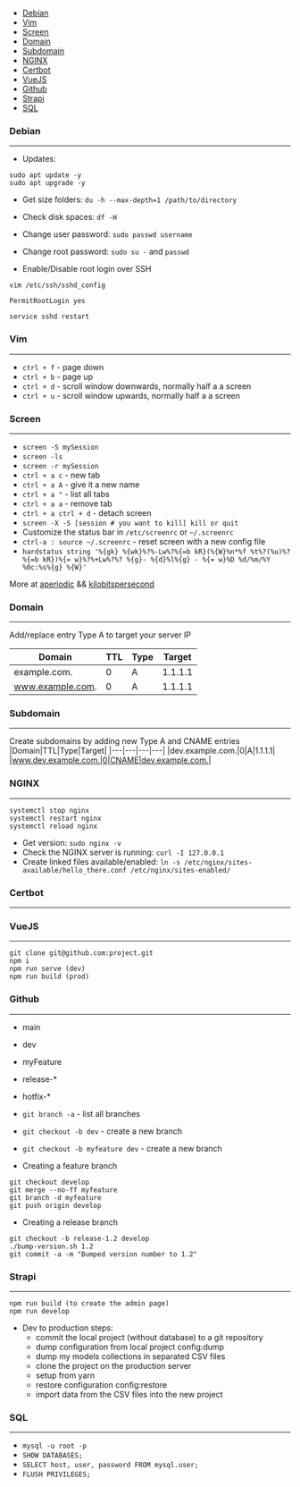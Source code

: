 - [Debian](#debian)
- [Vim](#vim)
- [Screen](#screen)
- [Domain](#domain)
- [Subdomain](#subdomain)
- [NGINX](#nginx)
- [Certbot](#certbot)
- [VueJS](#vuejs)
- [Github](#github)
- [Strapi](#strapi)
- [SQL](#sql)

### Debian
----------

- Updates:
```
sudo apt update -y
sudo apt upgrade -y
```

- Get size folders: `du -h --max-depth=1 /path/to/directory`

- Check disk spaces: `df -H`

- Change user password: `sudo passwd username`

- Change root password: `sudo su -` and `passwd`

- Enable/Disable root login over SSH
```
vim /etc/ssh/sshd_config

PermitRootLogin yes

service sshd restart
```

### Vim
-------

- `ctrl + f` - page down
- `ctrl + b` - page up
- `ctrl + d` - scroll window downwards, normally half a a screen
- `ctrl + u` - scroll window upwards, normally half a a screen

### Screen
----------

- `screen -S mySession`
- `screen -ls`
- `screen -r mySession`
- `ctrl + a c` - new tab
- `ctrl + a A` - give it a new name
- `ctrl + a "` - list all tabs
- `ctrl + a a` - remove tab
- `ctrl + a ctrl + d` - detach screen
- `screen -X -S [session # you want to kill] kill or quit`
- Customize the status bar in `/etc/screenrc` or `~/.screenrc`
- `ctrl-a : source ~/.screenrc` - reset screen with a new config file 
- `hardstatus string '%{gk} %{wk}%?%-Lw%?%{=b kR}(%{W}%n*%f %t%?(%u)%?%{=b kR})%{= w}%?%+Lw%?%? %{g}- %{d}%l%{g} - %{= w}%D %d/%m/%Y %0c:%s%{g} %{W}'`

More at [aperiodic](http://aperiodic.net/screen/man:string_escapes) && [kilobitspersecond](https://www.kilobitspersecond.com/2014/02/10/understanding-gnu-screens-hardstatus-strings/)

### Domain
----------

Add/replace entry Type A to target your server IP

|Domain|TTL|Type|Target|
|---|---|---|---|
|example.com.|0|A|1.1.1.1|
|www.example.com.|0|A|1.1.1.1|

### Subdomain
-------------

Create subdomains by adding new Type A and CNAME entries
|Domain|TTL|Type|Target|
|---|---|---|---|
|dev.example.com.|0|A|1.1.1.1|
|www.dev.example.com.|0|CNAME|dev.example.com.|

### NGINX
---------

```
systemctl stop nginx
systemctl restart nginx
systemctl reload nginx
```

- Get version: `sudo nginx -v`
- Check the NGINX server is running: `curl -I 127.0.0.1`
- Create linked files available/enabled: `ln -s /etc/nginx/sites-available/hello_there.conf /etc/nginx/sites-enabled/`

### Certbot
-----------


### VueJS
---------
```
git clone git@github.com:project.git
npm i
npm run serve (dev)
npm run build (prod)
```

### Github
----------

- main
- dev
- myFeature
- release-*
- hotfix-*

- `git branch -a` - list all branches
- `git checkout -b dev` - create a new branch
- `git checkout -b myfeature dev` - create a new branch

- Creating a feature branch 
```
git checkout develop
git merge --no-ff myfeature
git branch -d myfeature
git push origin develop
```

- Creating a release branch
```
git checkout -b release-1.2 develop
./bump-version.sh 1.2
git commit -a -m "Bumped version number to 1.2"
```

### Strapi
----------

```
npm run build (to create the admin page)
npm run develop
```

- Dev to production steps:
  - commit the local project (without database) to a git repository
  - dump configuration from local project config:dump
  - dump my models collections in separated CSV files
  - clone the project on the production server
  - setup from yarn
  - restore configuration config:restore
  - import data from the CSV files into the new project


### SQL
-------

- `mysql -u root -p`
- `SHOW DATABASES;`
- `SELECT host, user, password FROM mysql.user;`
- `FLUSH PRIVILEGES;`

